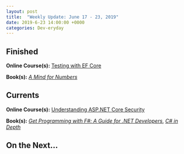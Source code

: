 ```yaml
---
layout: post
title:  "Weekly Update: June 17 - 23, 2019"
date: 2019-6-23 14:00:00 +0000
categories: Dev-eryday
---
```




## Finished

**Online Course(s):** [Testing with EF Core][eftest]

**Book(s):** *[A Mind for Numbers][mfn]*

## Currents

**Online Course(s):** [Understanding ASP.NET Core Security][csec]

**Book(s):** *[Get Programming with F#: A Guide for .NET Developers][fs]*, *[C# in Depth][cid]*

## On the Next...

[csec]: https://app.pluralsight.com/library/courses/asp-dot-net-core-security-understanding/table-of-contents
[eftest]: https://app.pluralsight.com/library/courses/ef-core-testing/table-of-contents
[mfn]: https://www.amazon.com/Mind-Numbers-Science-Flunked-Algebra-ebook/dp/B00G3L19ZU/
[core]: https://app.pluralsight.com/library/courses/understanding-aspdotnet-core-2x/table-of-contents
[po]: https://www.amazon.com/dp/B005TKC2CA
[doc]: https://app.pluralsight.com/library/courses/aspdotnet-core-api-openapi-swagger/table-of-contents
[pop]: https://www.amazon.com/Programming-Purpose-Essays-Software-Design/dp/0137213743/
[di]: https://app.pluralsight.com/library/courses/aspdotnet-core-dependency-injection/table-of-contents
[fs]: https://www.amazon.com/Get-Programming-guide-NET-developers/dp/1617293997/
[depn]: https://app.pluralsight.com/library/courses/using-dependency-injection-on-ramp/table-of-contents
[dip]: https://www.amazon.com/Dependency-Injection-Principles-Practices-Patterns/dp/161729473X/
[api]: https://app.pluralsight.com/library/courses/aspnet-web-api-building/table-of-contents
[dim]: https://www.manning.com/books/dependency-injection-principles-practices-patterns
[cid]: https://www.manning.com/books/c-sharp-in-depth-fourth-edition
[sol]: https://app.pluralsight.com/library/courses/csharp-solid-principles/table-of-contents
[fyw]: https://www.amazon.com/Find-Your-Why-Practical-Discovering/dp/0143111728/
[atdt]: https://thoughtcatalog.com/ryan-holiday/2014/09/alive-time-vs-dead-time/
[rf]: https://app.pluralsight.com/library/courses/resharper-fundamentals/table-of-contents
[sj]: https://www.amazon.com/Steve-Jobs-Walter-Isaacson/dp/1451648537
[dock]: https://app.pluralsight.com/library/courses/docker-images-containers-aspdotnet-core/table-of-contents
[tdc]: https://www.amazon.com/Trillion-Dollar-Coach-Leadership-Playbook-ebook/dp/B076ZHG3H3/
[iis]: https://app.pluralsight.com/library/courses/creating-configuring-new-websites-iis/table-of-contents
[urh]: https://app.pluralsight.com/library/courses/using-react-hooks/table-of-contents
[tcc]: https://www.amazon.com/Culture-Code-Secrets-Highly-Successful-ebook/dp/B01MSY1Y6Z/
[bsr]: https://app.pluralsight.com/library/courses/building-server-side-rendered-react-apps-beginners/table-of-contents
[tdp]: https://app.pluralsight.com/library/courses/tactical-design-patternsdot-net/table-of-contents
[tes]: https://tesla2024.com
[life]: https://www.amazon.com/Life-3-0-Being-Artificial-Intelligence-ebook/dp/B06WGNPM7V/
[son]: https://app.pluralsight.com/library/courses/state-of-dotnet-executive-briefing/table-of-contents
[wilco]: https://www.amazon.com/Lets-Can-Get-Back-Discording-ebook/dp/B07BPP1T72/
[hta]: https://www.amazon.com/Hard-Thing-About-Things-Building-ebook/dp/B00DQ845EA/
[cid]: https://www.amazon.com/C-Depth-Jon-Skeet/dp/1617294535/
[wtc]: https://app.pluralsight.com/library/courses/writing-testable-code/table-of-contents
[gtw]: https://www.amazon.com/Ghost-Wires-Adventures-Worlds-Wanted-ebook/dp/B0047Y0F0K/
[iden]: https://app.pluralsight.com/library/courses/asp-dot-net-identity-fundamentals/table-of-contents
[lhl]: https://www.coursera.org/learn/learning-how-to-learn
